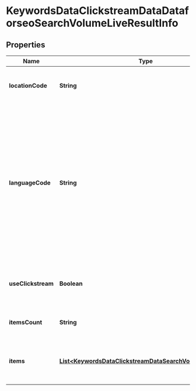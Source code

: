 

# KeywordsDataClickstreamDataDataforseoSearchVolumeLiveResultInfo


## Properties

| Name | Type | Description | Notes |
|------------ | ------------- | ------------- | -------------|
|**locationCode** | **String** | location code in a POST array if there is no data, then the value is null |  [optional] |
|**languageCode** | **String** | language code in a POST array  Note:if the keyword in the POST array appears to be misspelled, data will be returned for the correctly spelled keyword; we use the functionality of Google Ads API to check and validate the spelling of keywords, learn more by this link |  [optional] |
|**useClickstream** | **Boolean** | indicates if the use_clickstream parameter is active possible values: true, false |  [optional] |
|**itemsCount** | **String** | ithe number of results returned in the items array |  [optional] |
|**items** | [**List&lt;KeywordsDataClickstreamDataSearchVolumeLiveItem&gt;**](KeywordsDataClickstreamDataSearchVolumeLiveItem.md) | array of keywords contains keywords and their search volume rates |  [optional] |



